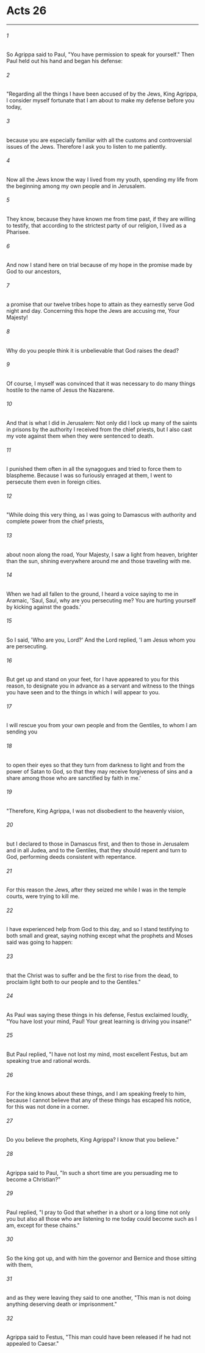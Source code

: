 # Acts 26
***



###### 1 
So Agrippa said to Paul, "You have permission to speak for yourself." Then Paul held out his hand and began his defense: 

###### 2 
"Regarding all the things I have been accused of by the Jews, King Agrippa, I consider myself fortunate that I am about to make my defense before you today, 

###### 3 
because you are especially familiar with all the customs and controversial issues of the Jews. Therefore I ask you to listen to me patiently. 

###### 4 
Now all the Jews know the way I lived from my youth, spending my life from the beginning among my own people and in Jerusalem. 

###### 5 
They know, because they have known me from time past, if they are willing to testify, that according to the strictest party of our religion, I lived as a Pharisee. 

###### 6 
And now I stand here on trial because of my hope in the promise made by God to our ancestors, 

###### 7 
a promise that our twelve tribes hope to attain as they earnestly serve God night and day. Concerning this hope the Jews are accusing me, Your Majesty! 

###### 8 
Why do you people think it is unbelievable that God raises the dead? 

###### 9 
Of course, I myself was convinced that it was necessary to do many things hostile to the name of Jesus the Nazarene. 

###### 10 
And that is what I did in Jerusalem: Not only did I lock up many of the saints in prisons by the authority I received from the chief priests, but I also cast my vote against them when they were sentenced to death. 

###### 11 
I punished them often in all the synagogues and tried to force them to blaspheme. Because I was so furiously enraged at them, I went to persecute them even in foreign cities. 

###### 12 
"While doing this very thing, as I was going to Damascus with authority and complete power from the chief priests, 

###### 13 
about noon along the road, Your Majesty, I saw a light from heaven, brighter than the sun, shining everywhere around me and those traveling with me. 

###### 14 
When we had all fallen to the ground, I heard a voice saying to me in Aramaic, 'Saul, Saul, why are you persecuting me? You are hurting yourself by kicking against the goads.' 

###### 15 
So I said, 'Who are you, Lord?' And the Lord replied, 'I am Jesus whom you are persecuting. 

###### 16 
But get up and stand on your feet, for I have appeared to you for this reason, to designate you in advance as a servant and witness to the things you have seen and to the things in which I will appear to you. 

###### 17 
I will rescue you from your own people and from the Gentiles, to whom I am sending you 

###### 18 
to open their eyes so that they turn from darkness to light and from the power of Satan to God, so that they may receive forgiveness of sins and a share among those who are sanctified by faith in me.' 

###### 19 
"Therefore, King Agrippa, I was not disobedient to the heavenly vision, 

###### 20 
but I declared to those in Damascus first, and then to those in Jerusalem and in all Judea, and to the Gentiles, that they should repent and turn to God, performing deeds consistent with repentance. 

###### 21 
For this reason the Jews, after they seized me while I was in the temple courts, were trying to kill me. 

###### 22 
I have experienced help from God to this day, and so I stand testifying to both small and great, saying nothing except what the prophets and Moses said was going to happen: 

###### 23 
that the Christ was to suffer and be the first to rise from the dead, to proclaim light both to our people and to the Gentiles." 

###### 24 
As Paul was saying these things in his defense, Festus exclaimed loudly, "You have lost your mind, Paul! Your great learning is driving you insane!" 

###### 25 
But Paul replied, "I have not lost my mind, most excellent Festus, but am speaking true and rational words. 

###### 26 
For the king knows about these things, and I am speaking freely to him, because I cannot believe that any of these things has escaped his notice, for this was not done in a corner. 

###### 27 
Do you believe the prophets, King Agrippa? I know that you believe." 

###### 28 
Agrippa said to Paul, "In such a short time are you persuading me to become a Christian?" 

###### 29 
Paul replied, "I pray to God that whether in a short or a long time not only you but also all those who are listening to me today could become such as I am, except for these chains." 

###### 30 
So the king got up, and with him the governor and Bernice and those sitting with them, 

###### 31 
and as they were leaving they said to one another, "This man is not doing anything deserving death or imprisonment." 

###### 32 
Agrippa said to Festus, "This man could have been released if he had not appealed to Caesar."

